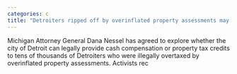 ```yaml
---
categories: c
title: "Detroiters ripped off by overinflated property assessments may see relief"
---
```


      
      

      
         
  Michigan Attorney General Dana Nessel has agreed to explore whether the city of Detroit can legally provide cash compensation or property tax credits to tens of thousands of Detroiters who were illegally overtaxed by overinflated property assessments. Activists rec